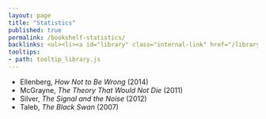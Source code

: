 ```yaml
---
layout: page
title: "Statistics"
published: true
permalink: /bookshelf-statistics/
backlinks: <ul><li><a id="library" class="internal-link" href="/library/">Library</a></li></ul>
tooltips: 
- path: tooltip_library.js
---
```


* Ellenberg, *How Not to Be Wrong* (2014)
* McGrayne, *The Theory That Would Not Die* (2011)
* Silver, *The Signal and the Noise* (2012)
* Taleb, *The Black Swan* (2007)
